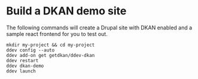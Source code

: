 # Build a DKAN demo site

The following commands will create a Drupal site with DKAN enabled and a sample react frontend for you to test out.

    mkdir my-project && cd my-project
    ddev config --auto
    ddev add-on get getdkan/ddev-dkan
    ddev restart
    ddev dkan-demo
    ddev launch
